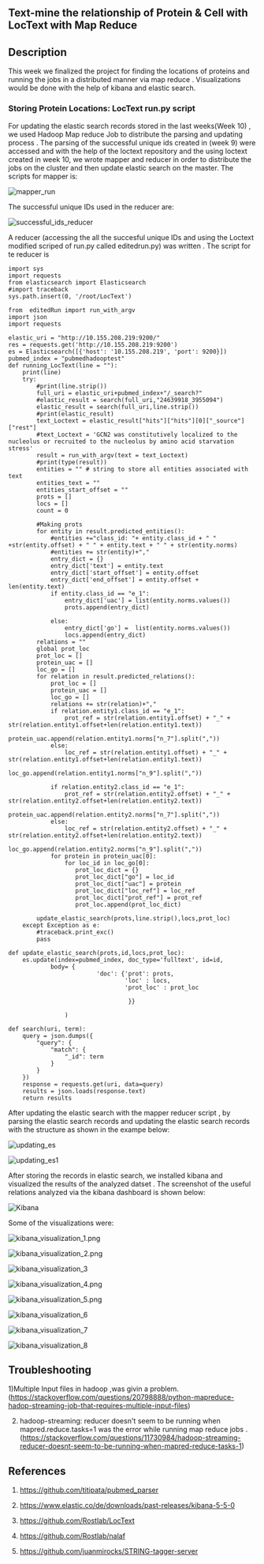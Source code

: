 ## Text-mine the relationship of Protein & Cell with LocText with Map Reduce

## Description

This week we finalized the project for finding the locations of proteins and running the jobs in a distributed manner via map reduce . Visualizations would be  done with the help of kibana and elastic search.

### Storing Protein Locations: LocText run.py script

For updating the elastic search records stored in the last weeks(Week 10) , we used Hadoop Map reduce Job to distribute the parsing and updating process . 
The  parsing of the successful unique ids created in (week 9) were accessed and with the help of the loctext repository and the using loctext created in week 10, we wrote mapper and reducer in order to distribute the jobs on the cluster and then update elastic search on the master. 
The scripts for mapper is:

![mapper_run](https://github.com/IshmeetKaur/Distributed-Data-Mining-Lab/blob/master/Week12/mapper_run.png)

The successful unique IDs used in the reducer are:

![successful_ids_reducer](https://github.com/IshmeetKaur/Distributed-Data-Mining-Lab/blob/master/Week12/successful_ids_reducer.png)

A reducer (accessing the all the succesful unique IDs and using the Loctext modified scriped of run.py called editedrun.py) was written .
The script for te reducer is 

```
import sys
import requests
from elasticsearch import Elasticsearch
#import traceback
sys.path.insert(0, '/root/LocText')

from  editedRun import run_with_argv
import json
import requests

elastic_uri = "http://10.155.208.219:9200/"
res = requests.get('http://10.155.208.219:9200')
es = Elasticsearch([{'host': '10.155.208.219', 'port': 9200}])
pubmed_index = "pubmedhadooptest"
def running_LocText(line = ""):
    print(line)
    try:
        #print(line.strip())
        full_uri = elastic_uri+pubmed_index+"/_search?"
        #elastic_result = search(full_uri,"24639918_3955094")
        elastic_result = search(full_uri,line.strip())
        #print(elastic_result)
        text_Loctext = elastic_result["hits"]["hits"][0]["_source"]["rest"]
        #text_Loctext = 'GCN2 was constitutively localized to the nucleolus or recruited to the nucleolus by amino acid starvation stress'
        result = run_with_argv(text = text_Loctext)
        #print(type(result))
        entities = "" # string to store all entities associated with text
        entities_text = ""
        entities_start_offset = ""
        prots = []
        locs = []
        count = 0

        #Making prots
        for entity in result.predicted_entities():
            #entities +="class_id: "+ entity.class_id + " " +str(entity.offset) + " " + entity.text + " " + str(entity.norms)
            #entities += str(entity)+","
            entry_dict = {}
            entry_dict['text'] = entity.text
            entry_dict['start_offset'] = entity.offset
            entry_dict['end_offset'] = entity.offset + len(entity.text)
            if entity.class_id == "e_1":
                entry_dict['uac'] = list(entity.norms.values())
                prots.append(entry_dict)

            else:
                entry_dict['go'] =  list(entity.norms.values())
                locs.append(entry_dict)
        relations = ""
        global prot_loc
        prot_loc = []
        protein_uac = []
        loc_go = []
        for relation in result.predicted_relations():
            prot_loc = []
            protein_uac = []
            loc_go = []
            relations += str(relation)+","
            if relation.entity1.class_id == "e_1":
                prot_ref = str(relation.entity1.offset) + "_" + str(relation.entity1.offset+len(relation.entity1.text))
                protein_uac.append(relation.entity1.norms["n_7"].split(","))
            else:
                loc_ref = str(relation.entity1.offset) + "_" + str(relation.entity1.offset+len(relation.entity1.text))
                loc_go.append(relation.entity1.norms["n_9"].split(","))

            if relation.entity2.class_id == "e_1":
                prot_ref = str(relation.entity2.offset) + "_" + str(relation.entity2.offset+len(relation.entity2.text))
                protein_uac.append(relation.entity2.norms["n_7"].split(","))
            else:
                loc_ref = str(relation.entity2.offset) + "_" + str(relation.entity2.offset+len(relation.entity2.text))
                loc_go.append(relation.entity2.norms["n_9"].split(","))
            for protein in protein_uac[0]:
                for loc_id in loc_go[0]:
                   prot_loc_dict = {}
                   prot_loc_dict["go"] = loc_id
                   prot_loc_dict["uac"] = protein
                   prot_loc_dict["loc_ref"] = loc_ref
                   prot_loc_dict["prot_ref"] = prot_ref
                   prot_loc.append(prot_loc_dict)

        update_elastic_search(prots,line.strip(),locs,prot_loc)
    except Exception as e:
        #traceback.print_exc()
        pass

def update_elastic_search(prots,id,locs,prot_loc):
    es.update(index=pubmed_index, doc_type='fulltext', id=id,
            body= {
                         'doc': {'prot': prots,
                                 'loc' : locs,
                                 'prot_loc' : prot_loc

                                  }}

                )

def search(uri, term):
    query = json.dumps({
        "query": {
            "match": {
                "_id": term
            }
        }
    })
    response = requests.get(uri, data=query)
    results = json.loads(response.text)
    return results

```

After updating the elastic search with the mapper reducer script , by parsing the elastic search records and updating the elastic search records with the structure as shown in the exampe below:

![updating_es](https://github.com/IshmeetKaur/Distributed-Data-Mining-Lab/blob/master/Week12/updating_es.png)


![updating_es1](/uploads/0386e78e271d37c9b192d066a8398f44/updating_es1.png)

After storing the records in elastic search, we installed kibana and visualized the results of the analyzed datset . The screenshot of the useful relations analyzed via the kibana dashboard is shown below:

![Kibana](https://github.com/IshmeetKaur/Distributed-Data-Mining-Lab/blob/master/Week12/Kibana.png)

Some of the visualizations were:

![kibana_visualization_1.png](https://github.com/IshmeetKaur/Distributed-Data-Mining-Lab/blob/master/Week12/kibana_visualization_1.png)

![kibana_visualization_2.png](https://github.com/IshmeetKaur/Distributed-Data-Mining-Lab/blob/master/Week12/kibana_visualization_2.png)

![kibana_visualization_3](https://github.com/IshmeetKaur/Distributed-Data-Mining-Lab/blob/master/Week12/kibana_visualization_3.png)

![kibana_visualization_4.png](https://github.com/IshmeetKaur/Distributed-Data-Mining-Lab/blob/master/Week12/kibana_visualization_4.png)

![kibana_visualization_5.png](https://github.com/IshmeetKaur/Distributed-Data-Mining-Lab/blob/master/Week12/kibana_visualization_5.png)

![kibana_visualization_6](https://github.com/IshmeetKaur/Distributed-Data-Mining-Lab/blob/master/Week12/kibana_visualization_6.png)

![kibana_visualization_7](https://github.com/IshmeetKaur/Distributed-Data-Mining-Lab/blob/master/Week12/kibana_visualization_7.png)

![kibana_visualization_8](https://github.com/IshmeetKaur/Distributed-Data-Mining-Lab/blob/master/Week12/kibana_visualization_8.png)

## Troubleshooting

1)Multiple Input files in hadoop ,was givin a problem.
(https://stackoverflow.com/questions/20798888/python-mapreduce-hadop-streaming-job-that-requires-multiple-input-files)

2) hadoop-streaming: reducer doesn't seem to be running when mapred.reduce.tasks=1 was the error while running map reduce jobs .
(https://stackoverflow.com/questions/11730984/hadoop-streaming-reducer-doesnt-seem-to-be-running-when-mapred-reduce-tasks-1)

## References

1) https://github.com/titipata/pubmed_parser

2) https://www.elastic.co/de/downloads/past-releases/kibana-5-5-0

3) https://github.com/Rostlab/LocText

4) https://github.com/Rostlab/nalaf

5) https://github.com/juanmirocks/STRING-tagger-server

